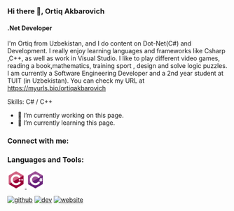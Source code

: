 ### Hi there 👋, Ortiq Akbarovich
#### .Net Developer
I'm Ortiq from Uzbekistan, and I do content on Dot-Net(C#) and Development. I really enjoy learning languages and frameworks like Csharp ,C++, as well as work in Visual Studio. I like to play different video games, reading a book,mathematics, training sport , design and solve logic puzzles. I am currently a Software Engineering Developer and a 2nd year student at TUIT (in Uzbekistan). You can check my URL at https://myurls.bio/ortiqakbarovich

Skills: C# / C++ 

- 🔭 I’m currently working on this page. 
- 🌱 I’m currently learning this page. 
<h3 align="left">Connect with me:</h3>
<p align="left">
</p>

<h3 align="left">Languages and Tools:</h3>
<p align="left"> <a href="https://www.w3schools.com/cpp/" target="_blank" rel="noreferrer"> <img src="https://raw.githubusercontent.com/devicons/devicon/master/icons/cplusplus/cplusplus-original.svg" alt="cplusplus" width="40" height="40"/> </a> <a href="https://www.w3schools.com/cs/" target="_blank" rel="noreferrer"> <img src="https://raw.githubusercontent.com/devicons/devicon/master/icons/csharp/csharp-original.svg" alt="csharp" width="40" height="40"/> </a> </p>


[<img src='https://cdn.jsdelivr.net/npm/simple-icons@3.0.1/icons/github.svg' alt='github' height='40'>](https://github.com/https://github.com/TeamLider9141)  [<img src='https://cdn.jsdelivr.net/npm/simple-icons@3.0.1/icons/dev-dot-to.svg' alt='dev' height='40'>](https://dev.to/https://dev.to/teamlider9141)  [<img src='https://cdn.jsdelivr.net/npm/simple-icons@3.0.1/icons/icloud.svg' alt='website' height='40'>](https://myurls.bio/ortiqakbarovich)  

